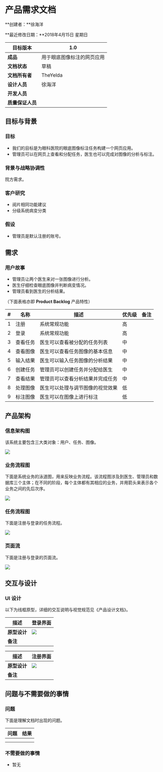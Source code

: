 # 产品需求文档

**创建者：**徐海洋

**最近修改日期：**2018年4月15日 星期日

| 目标版本         | 1.0                        |
| ---------------- | -------------------------- |
| **成品**         | 用于眼底图像标注的网页应用 |
| **文档状态**     | 草稿                       |
| **文档所有者**   | TheYelda                   |
| **设计人员**     | 徐海洋                     |
| **开发人员**     |                            |
| **质量保证人员** |                            |



## 目标与背景

### 目标

- 我们的目标是为眼科医院的眼底图像标注任务构建一个网页应用。
- 管理员可以在网页上查看和分配任务，医生也可以完成对图像的分析与标注。

### 背景与战略协调性

院方需求。

### 客户研究

- 阅片相同功能建议
- 分级系统病变分类

### 假设

- 管理员是默认注册的账号。





## 需求

### 用户故事

- 管理员让两个医生来对一张图像进行分析。
- 医生仔细检查眼底图像并判断病变情况。
- 管理员看到医生的分析结果。

（下面表格亦即 **Product Backlog** 产品特性）

| #    | 名称     | 描述                             | 优先级 | 备注 |
| ---- | -------- | -------------------------------- | ------ | ---- |
| 1    | 注册     | 系统常规功能                     | 高     |      |
| 2    | 登录     | 系统常规功能                     | 高     |      |
| 3    | 查看任务 | 医生可以查看被分配的任务列表     | 中     |      |
| 4    | 查看图像 | 医生可以查看任务图像的基本信息   | 中     |      |
| 5    | 输入结果 | 医生可以输入任务图像的分析结果   | 中     |      |
| 6    | 创建任务 | 管理员可以创建任务并分配给医生   | 中     |      |
| 7    | 查看结果 | 管理员可以查看分析结果并完成任务 | 中     |      |
| 8    | 处理图像 | 医生可以处理与调节图像的视觉效果 | 低     |      |
| 9    | 标注图像 | 医生可以在图像上进行标注         | 低     |      |



## 产品架构

### 信息架构图

该系统主要包含三大类对象：用户、任务、图像。

![](../图片/信息架构图.png)

### 业务流程图

下面是系统业务的泳道图，用来反映业务流程。该流程图涉及到医生、管理员和数据库三个主体；在不同的阶段，每个主体都有其相应的业务，并用箭头来表示各个业务之间的先后次序。

![](../图片/业务流程图.png)

### 任务流程图

下面是注册与登录的任务流程。

![](../图片/登录与注册.png)

### 页面流

下面是注册与登录的页面流。

![](../图片/页面流.png)



## 交互与设计

### UI 设计

以下为线框原型，详细的交互说明与视觉规范见《产品设计文档》。

| 描述         | 登录界面                       |
| ------------ | ------------------------------ |
| **原型设计** | ![](../图片/登录界面原型图.png) |
| **备注**     |                                |

| 描述         | 注册界面                       |
| ------------ | ------------------------------ |
| **原型设计** | ![](../图片/注册界面原型图.png) |
| **备注**     |                                |



## 问题与不需要做的事情

### 问题

下面是理解文档时出现的问题。

| 问题 | 结果 |
| ---- | ---- |
|      |      |
|      |      |

### 不需要做的事情

- 暂无


